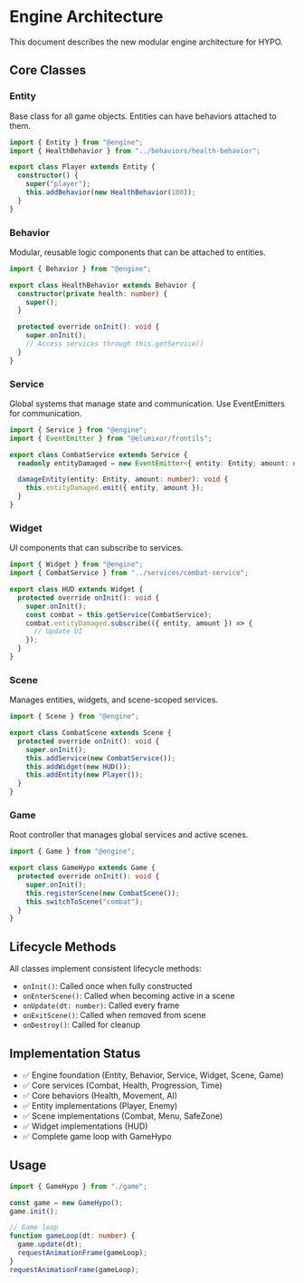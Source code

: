 # Engine Architecture

This document describes the new modular engine architecture for HYPO.

## Core Classes

### Entity
Base class for all game objects. Entities can have behaviors attached to them.

```typescript
import { Entity } from "@engine";
import { HealthBehavior } from "../behaviors/health-behavior";

export class Player extends Entity {
  constructor() {
    super("player");
    this.addBehavior(new HealthBehavior(100));
  }
}
```

### Behavior
Modular, reusable logic components that can be attached to entities.

```typescript
import { Behavior } from "@engine";

export class HealthBehavior extends Behavior {
  constructor(private health: number) {
    super();
  }

  protected override onInit(): void {
    super.onInit();
    // Access services through this.getService()
  }
}
```

### Service
Global systems that manage state and communication. Use EventEmitters for communication.

```typescript
import { Service } from "@engine";
import { EventEmitter } from "@elumixor/frontils";

export class CombatService extends Service {
  readonly entityDamaged = new EventEmitter<{ entity: Entity; amount: number }>();

  damageEntity(entity: Entity, amount: number): void {
    this.entityDamaged.emit({ entity, amount });
  }
}
```

### Widget
UI components that can subscribe to services.

```typescript
import { Widget } from "@engine";
import { CombatService } from "../services/combat-service";

export class HUD extends Widget {
  protected override onInit(): void {
    super.onInit();
    const combat = this.getService(CombatService);
    combat.entityDamaged.subscribe(({ entity, amount }) => {
      // Update UI
    });
  }
}
```

### Scene
Manages entities, widgets, and scene-scoped services.

```typescript
import { Scene } from "@engine";

export class CombatScene extends Scene {
  protected override onInit(): void {
    super.onInit();
    this.addService(new CombatService());
    this.addWidget(new HUD());
    this.addEntity(new Player());
  }
}
```

### Game
Root controller that manages global services and active scenes.

```typescript
import { Game } from "@engine";

export class GameHypo extends Game {
  protected override onInit(): void {
    super.onInit();
    this.registerScene(new CombatScene());
    this.switchToScene("combat");
  }
}
```

## Lifecycle Methods

All classes implement consistent lifecycle methods:

- `onInit()`: Called once when fully constructed
- `onEnterScene()`: Called when becoming active in a scene
- `onUpdate(dt: number)`: Called every frame
- `onExitScene()`: Called when removed from scene
- `onDestroy()`: Called for cleanup

## Implementation Status

- ✅ Engine foundation (Entity, Behavior, Service, Widget, Scene, Game)
- ✅ Core services (Combat, Health, Progression, Time)
- ✅ Core behaviors (Health, Movement, AI)
- ✅ Entity implementations (Player, Enemy)
- ✅ Scene implementations (Combat, Menu, SafeZone)
- ✅ Widget implementations (HUD)
- ✅ Complete game loop with GameHypo

## Usage

```typescript
import { GameHypo } from "./game";

const game = new GameHypo();
game.init();

// Game loop
function gameLoop(dt: number) {
  game.update(dt);
  requestAnimationFrame(gameLoop);
}
requestAnimationFrame(gameLoop);
```